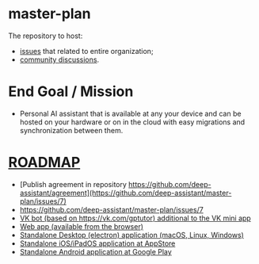 # master-plan

The repository to host:
* [issues](https://github.com/deep-assistant/master-plan/issues) that related to entire organization;
* [community discussions](https://github.com/deep-assistant/master-plan/discussions).

# End Goal / Mission 

* Personal AI assistant that is available at any your device and can be hosted on your hardware or on in the cloud with easy migrations and synchronization between them.

# [ROADMAP](https://github.com/deep-assistant/master-plan/issues/4)

* [Publish agreement in repository https://github.com/deep-assistant/agreement](https://github.com/deep-assistant/master-plan/issues/7)
* https://github.com/deep-assistant/master-plan/issues/7
* [VK bot (based on https://vk.com/gptutor) additional to the VK mini app](https://github.com/deep-assistant/master-plan/issues/1) 
* [Web app (available from the browser)](https://github.com/deep-assistant/master-plan/issues/2)
* [Standalone Desktop (electron) application (macOS, Linux, Windows)](https://github.com/deep-assistant/master-plan/issues/3)
* [Standalone iOS/iPadOS application at AppStore](https://github.com/deep-assistant/master-plan/issues/5)
* [Standalone Android application at Google Play](https://github.com/deep-assistant/master-plan/issues/6)




